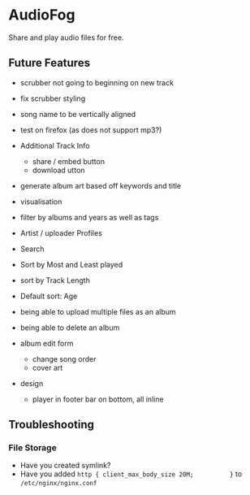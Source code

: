 # AudioFog

Share and play audio files for free.

## Future Features

- scrubber not going to beginning on new track
- fix scrubber styling
- song name to be vertically aligned
- test on firefox (as does not support mp3?)

- Additional Track Info
  - share / embed button
  - download utton
- generate album art based off keywords and title
- visualisation
- filter by albums and years as well as tags
- Artist / uploader Profiles
- Search
- Sort by Most and Least played
- sort by Track Length
- Default sort: Age
- being able to upload multiple files as an album
- being able to delete an album
- album edit form
  - change song order
  - cover art

- design
  - player in footer bar on bottom, all inline


## Troubleshooting

### File Storage
- Have you created symlink?
- Have you added `http {
      client_max_body_size 20M;         
}` to `/etc/nginx/nginx.conf`
